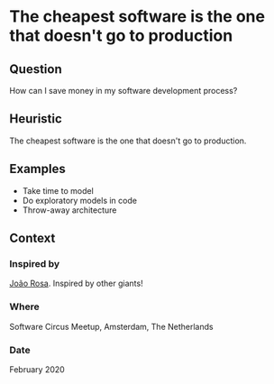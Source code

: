 # The cheapest software is the one that doesn't go to production

## Question
How can I save money in my software development process?

## Heuristic
The cheapest software is the one that doesn't go to production.

## Examples
- Take time to model
- Do exploratory models in code
- Throw-away architecture

## Context
### Inspired by
[João Rosa](https://twitter.com/joaoasrosa). Inspired by other giants!

### Where
Software Circus Meetup, Amsterdam, The Netherlands

### Date
February 2020